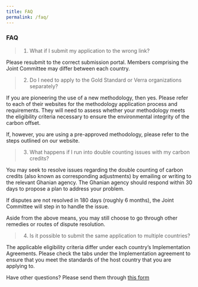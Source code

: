 ```yaml
---
title: FAQ
permalink: /faq/
---
```

### **FAQ**

>1.  What if I submit my application to the wrong link?

Please resubmit to the correct submission portal. Members comprising the Joint Committee may differ between each country.

>2. Do I need to apply to the Gold Standard or Verra organizations separately?

If you are pioneering the use of a new methodology, then yes. Please refer to each of their websites for the methodology application process and requirements. They will need to assess whether your methodology meets the eligibility criteria necessary to ensure the environmental integrity of the carbon offset.

If, however, you are using a pre-approved methodology, please refer to the steps outlined on our website.

>3. What happens if I run into double counting issues with my carbon credits?

You may seek to resolve issues regarding the double counting of carbon credits (also known as corresponding adjustments) by emailing or writing to the relevant Ghanian agency. The Ghanian agency should respond within 30 days to propose a plan to address your problem.

If disputes are not resolved in 180 days (roughly 6 months), the Joint Committee will step in to handle the issue.

Aside from the above means, you may still choose to go through other remedies or routes of dispute resolution.

>4. Is it possible to submit the same application to multiple countries?

The applicable eligibility criteria differ under each country’s Implementation Agreements. Please check the tabs under the Implementation agreement to ensure that you meet the standards of the host country that you are applying to.


Have other questions? Please send them through [this form](https://go.gov.sg/carbon-credits-contacts)